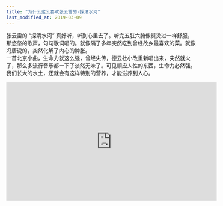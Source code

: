 ```yaml
---
title: "为什么这么喜欢张云雷的-探清水河"
last_modified_at: 2019-03-09
---
```


张云雷的 “探清水河” 真好听，听到心里去了。听完五脏六腑像熨烫过一样舒服，那悠悠的歌声，句句歌词唱的。就像隔了多年突然吃到曾经故乡最喜欢的菜。就像冯唐说的，突然化解了内心的肿胀。  
一首北京小曲，生命力就这么强，曾经失传，德云社小改重新唱出来，突然就火了，那么多流行音乐都一下子淡然无味了。可见顺应人性的东西，生命力必然强。我们长大的水土，还就会有这样特别的营养，才能滋养到人心。  

<iframe width="560" height="315" src="https://www.youtube.com/embed/z48rt3SQtyM" frameborder="0" allow="accelerometer; autoplay; encrypted-media; gyroscope; picture-in-picture" allowfullscreen></iframe>
